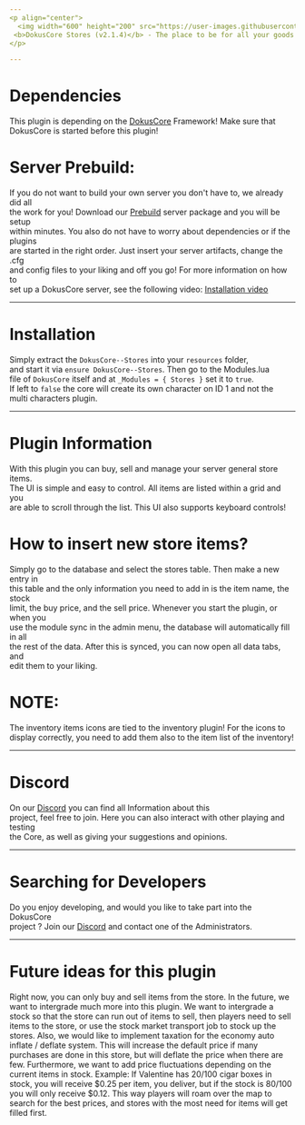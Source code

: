 ```yaml
---
<p align="center">
  <img width="600" height="200" src="https://user-images.githubusercontent.com/49053928/111937011-2e9b8080-8ac7-11eb-914a-a0d94380d611.gif"><br>
 <b>DokusCore Stores (v2.1.4)</b> - The place to be for all your goods!.
</p>

---
```

# Dependencies
This plugin is depending on the [DokusCore](https://github.com/dokucore) Framework!
Make sure that DokusCore is started before this plugin!

# Server Prebuild:
If you do not want to build your own server you don't have to, we already did all   <br>
the work for you! Download our [Prebuild](https://github.com/DokusCore/Server-Prebuild) server package and you will be setup  <br>
within minutes. You also do not have to worry about dependencies or if the plugins <br>
are started in the right order. Just insert your server artifacts, change the .cfg <br>
and config files to your liking and off you go! For more information on how to <br>
set up a DokusCore server, see the following video: [Installation video](https://www.youtube.com/watch?v=NlJFFRzWvDE) <br>

---
# Installation
Simply extract the `DokusCore--Stores` into your `resources` folder, <br>
and start it via `ensure DokusCore--Stores`. Then go to the Modules.lua <br>
file of `DokusCore` itself and at `_Modules = { Stores }` set it to `true`. <br>
If left to `false` the core will create its own character on ID 1 and not the <br>
multi characters plugin.

---
# Plugin Information
With this plugin you can buy, sell and manage your server general store items. <br>
The UI is simple and easy to control. All items are listed within a grid and you <br>
are able to scroll through the list. This UI also supports keyboard controls! <br>

# How to insert new store items?
Simply go to the database and select the stores table. Then make a new entry in <br>
this table and the only information you need to add in is the item name, the stock <br>
limit, the buy price, and the sell price. Whenever you start the plugin, or when you <br>
use the module sync in the admin menu, the database will automatically fill in all <br>
the rest of the data. After this is synced, you can now open all data tabs, and <br>
edit them to your liking.

# NOTE:
The inventory items icons are tied to the inventory plugin! For the icons to <br>
display correctly, you need to add them also to the item list of the inventory! <br>

---
# Discord
On our [Discord](https://discord.io/dokuscore) you can find all Information about this <br>
project, feel free to join. Here you can also interact with other playing and testing<br>
the Core, as well as giving your suggestions and opinions.

---
# Searching for Developers
Do you enjoy developing, and would you like to take part into the DokusCore<br>
project ? Join our [Discord](https://discord.io/dokuscore) and contact one of the Administrators.

---
# Future ideas for this plugin
Right now, you can only buy and sell items from the store. In the future, we want to
intergrade much more into this plugin. We want to intergrade a stock so that the store
can run out of items to sell, then players need to sell items to the store, or use
the stock market transport job to stock up the stores. Also, we would like to implement
taxation for the economy auto inflate / deflate system. This will increase the default
price if many purchases are done in this store, but will deflate the price when there
are few. Furthermore, we want to add price fluctuations depending on the current items
in stock. Example: If Valentine has 20/100 cigar boxes in stock, you will receive $0.25
per item, you deliver, but if the stock is 80/100 you will only receive $0.12. This way
players will roam over the map to search for the best prices, and stores with the most
need for items will get filled first.
